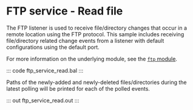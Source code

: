 # FTP service - Read file

The FTP listener is used to receive file/directory changes that occur in a remote location using the FTP protocol. This sample includes receiving file/directory related change events from a listener with default configurations using the default port.

For more information on the underlying module, see the [`ftp` module](https://lib.ballerina.io/ballerina/ftp/latest/).

::: code ftp_service_read.bal :::

Paths of the newly-added and newly-deleted files/directories during the latest polling will be printed for each of the polled events.

::: out ftp_service_read.out :::
